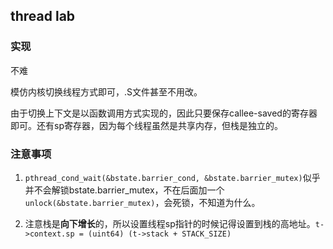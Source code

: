 ## thread lab

### 实现

不难

模仿内核切换线程方式即可，.S文件甚至不用改。

由于切换上下文是以函数调用方式实现的，因此只要保存callee-saved的寄存器即可。还有sp寄存器，因为每个线程虽然是共享内存，但栈是独立的。



### 注意事项

1. `pthread_cond_wait(&bstate.barrier_cond, &bstate.barrier_mutex)`似乎并不会解锁bstate.barrier_mutex，不在后面加一个`unlock(&bstate.barrier_mutex)`，会死锁，不知道为什么。

2. 注意栈是**向下增长**的，所以设置线程sp指针的时候记得设置到栈的高地址。`t->context.sp = (uint64) (t->stack + STACK_SIZE)`


